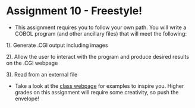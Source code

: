 # Assignment 10 - Freestyle!

- This assignment requires you to follow your own path.  You will write a COBOL program (and other ancillary files) that will meet the following:

1). Generate .CGI output including images

2).  Allow the user to interact with the program and produce desired results on the .CGI webpage

3). Read from an external file

- Take a look at the [class webpage](https://mislab.business.msstate.edu/~kmarett/) for examples to inspire you.  Higher grades on this assignment will require some creativity, so push the envelope!
